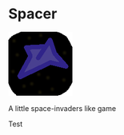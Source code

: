 # Spacer 

![Spacer LOGO](https://raw.githubusercontent.com/navet56/Spacer/master/logo.png)

A little space-invaders like game
 
Test
